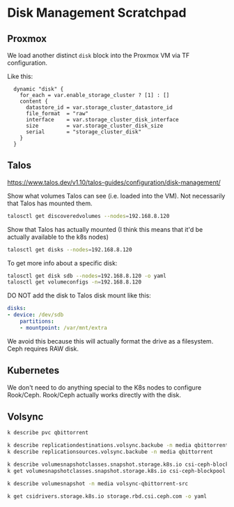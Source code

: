 # Disk Management Scratchpad

## Proxmox

We load another distinct `disk` block into the Proxmox VM via TF configuration.

Like this:

```hcl
  dynamic "disk" {
    for_each = var.enable_storage_cluster ? [1] : []
    content {
      datastore_id = var.storage_cluster_datastore_id
      file_format  = "raw"
      interface    = var.storage_cluster_disk_interface
      size         = var.storage_cluster_disk_size
      serial       = "storage_cluster_disk"
    }
  }
```

## Talos

<https://www.talos.dev/v1.10/talos-guides/configuration/disk-management/>

Show what volumes Talos can see (i.e. loaded into the VM). Not necessarily that Talos has mounted them.

```bash
talosctl get discoveredvolumes --nodes=192.168.8.120
```

Show that Talos has actually mounted (I think this means that it'd be actually available to the k8s nodes)

```bash
talosctl get disks --nodes=192.168.8.120
```

To get more info about a specific disk:

```bash
talosctl get disk sdb --nodes=192.168.8.120 -o yaml
talosctl get volumeconfigs -n=192.168.8.120
```

DO NOT add the disk to Talos disk mount like this:

```yaml
disks:
- device: /dev/sdb
    partitions:
    - mountpoint: /var/mnt/extra
```

We avoid this because this will actually format the drive as a filesystem. Ceph requires RAW disk.

## Kubernetes

We don't need to do anything special to the K8s nodes to configure Rook/Ceph. Rook/Ceph actually works directly with the disk.

## Volsync

```bash
k describe pvc qbittorrent

k describe replicationdestinations.volsync.backube -n media qbittorrent-dst
k describe replicationsources.volsync.backube -n media qbittorrent

k describe volumesnapshotclasses.snapshot.storage.k8s.io csi-ceph-blockpool
k get volumesnapshotclasses.snapshot.storage.k8s.io csi-ceph-blockpool -o yaml

k describe volumesnapshot -n media volsync-qbittorrent-src

k get csidrivers.storage.k8s.io storage.rbd.csi.ceph.com -o yaml
```
